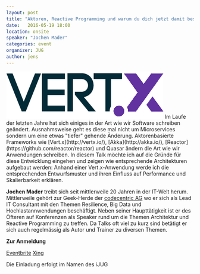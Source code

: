 ```yaml
---
layout: post
title: "Aktoren, Reactive Programming und warum du dich jetzt damit beschäftigen solltest"
date:   2016-05-19 18:00
location: onsite
speaker: "Jochen Mader" 
categories: event
organizer: JUG
author: jens
---
```

<img src="/assets/articles/2016/vertx-logo.png" class="speaker" />
Im Laufe der letzten Jahre hat sich einiges in der Art wie wir Software schreiben geändert. 
Ausnahmsweise geht es diese mal nicht um Microservices sondern um eine etwas "tiefer" gehende 
Änderung.
Aktorenbasierte Frameworks wie [Vert.x](http://vertx.io/), [Akka](http://akka.io/), 
[Reactor](https://github.com/reactor/reactor) und Quasar ändern die Art wie wir Anwendungen schreiben.
In diesem Talk möchte ich auf die Gründe für diese Entwicklung eingehen und zeigen wie entsprechende 
Architekturen aufgebaut werden:
Anhand einer Vert.x-Anwendung werde ich die entsprechenden Entwurfsmuster und ihren Einfluss auf 
Performance und Skalierbarkeit erklären.

**Jochen Mader** treibt sich seit mittlerweile 20 Jahren in der IT-Welt herum. Mittlerweile gehört 
zur Geek-Herde der [codecentric AG](https://www.codecentric.de/) wo er sich als Lead IT Consultant
 mit den Themen Resilience, 
Big Data und Hochlastannwendungen beschäftigt.
Neben seiner Haupttätigkeit ist er des Öfteren auf Konferenzen als Speaker rund um die Themen 
Architektur und Reactive Programming zu treffen. Da Talks oft viel zu kurz sind betätigt er sich 
auch regelmässig als Autor und Trainer zu diversen Themen.

**Zur Anmeldung**

[Eventbrite](https://www.eventbrite.de/e/aktoren-reactive-programming-warum-du-dich-damit-beschaftigen-solltest-tickets-24339289470)
[Xing](https://www.xing.com/events/aktoren-reactive-programming-vert-1672704)

Die Einladung erfolgt im Namen des iJUG